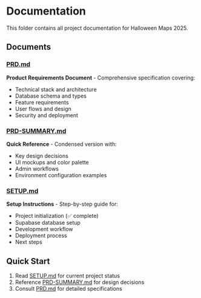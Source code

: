 # Documentation

This folder contains all project documentation for Halloween Maps 2025.

## Documents

### [PRD.md](./PRD.md)
**Product Requirements Document** - Comprehensive specification covering:
- Technical stack and architecture
- Database schema and types
- Feature requirements
- User flows and design
- Security and deployment

### [PRD-SUMMARY.md](./PRD-SUMMARY.md)
**Quick Reference** - Condensed version with:
- Key design decisions
- UI mockups and color palette
- Admin workflows
- Environment configuration examples

### [SETUP.md](./SETUP.md)
**Setup Instructions** - Step-by-step guide for:
- Project initialization (✅ complete)
- Supabase database setup
- Development workflow
- Deployment process
- Next steps

## Quick Start

1. Read [SETUP.md](./SETUP.md) for current project status
2. Reference [PRD-SUMMARY.md](./PRD-SUMMARY.md) for design decisions
3. Consult [PRD.md](./PRD.md) for detailed specifications
